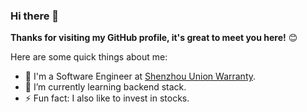### Hi there 👋

**Thanks for visiting my GitHub profile, it's great to meet you here!** 😊

Here are some quick things about me:

- 🔭 I'm a Software Engineer at [Shenzhou Union Warranty](http://www.szlb.net/).
- 🌱 I’m currently learning backend stack.
- ⚡  Fun fact: I also like to invest in stocks.
